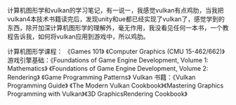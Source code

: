 计算机图形学和vulkan的学习笔记，有一说一，我感觉vulkan有点鸡肋，当我把vulkan4本技术书籍读完后，发现unity和ue都已经实现了vulkan了，感觉学到的东西，除开加深计算机图形学的理解外，毫无作用，我没看见任何一本书，一个教程告诉我，如何将vulkan应用到游戏中，所以鸡肋。

计算机图形学课程： 《Games 101》 《Computer Graphics (CMU 15-462/662)》  
游戏引擎基础：《Foundations of Game Engine Development, Volume 1: Mathematics》 《Foundations of Game Engine 
Development, Volume 2: Rendering》 《Game Programming Patterns》 
Vulkan 书籍：《Vulkan Programming Guide》 《The Modern Vulkan Cookbook》《Mastering Graphics Programming with 
Vulkan》《3D GraphicsRendering Cookbook》
